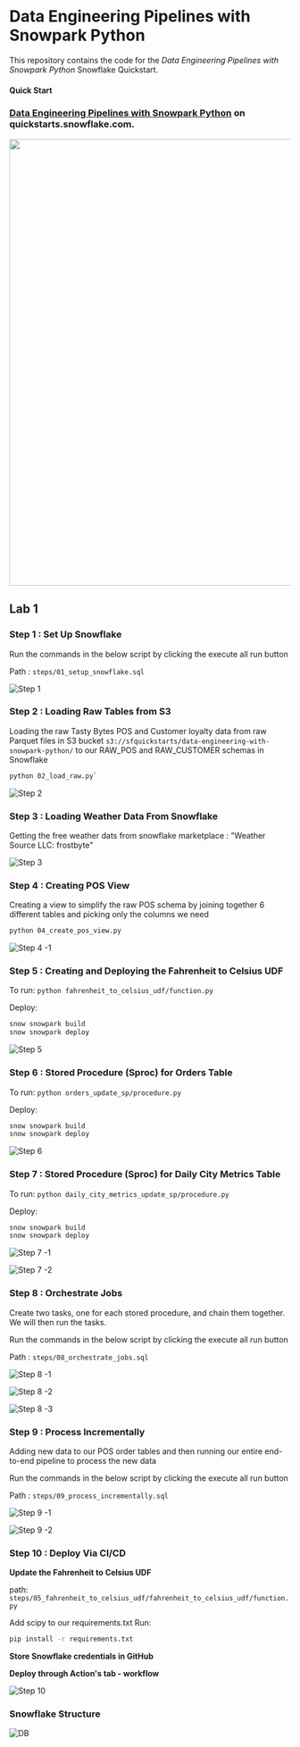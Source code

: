 # Data Engineering Pipelines with Snowpark Python

This repository contains the code for the _Data Engineering Pipelines with Snowpark Python_ Snowflake Quickstart.

#### Quick Start

### [Data Engineering Pipelines with Snowpark Python](https://quickstarts.snowflake.com/guide/data_engineering_pipelines_with_snowpark_python/index.html?index=..%2F..index#0) on quickstarts.snowflake.com.

<img src="images/demo_overview.png" width=800px>

## Lab 1

### Step 1 : Set Up Snowflake

Run the commands in the below script by clicking the execute all run button

Path : `steps/01_setup_snowflake.sql`

![Step 1](/sfguide-data-engineering-with-snowpark-python/screanshots_lab_1/step_1.png)

### Step 2 : Loading Raw Tables from S3

Loading the raw Tasty Bytes POS and Customer loyalty data from raw Parquet files in S3 bucket `s3://sfquickstarts/data-engineering-with-snowpark-python/` to our RAW_POS and RAW_CUSTOMER schemas in Snowflake

```bash
python 02_load_raw.py`
```

![Step 2](/sfguide-data-engineering-with-snowpark-python/screanshots_lab_1/step_2_load_raw.png)

### Step 3 : Loading Weather Data From Snowflake

Getting the free weather dats from snowflake marketplace : "Weather Source LLC: frostbyte"

![Step 3](/sfguide-data-engineering-with-snowpark-python/screanshots_lab_1/step_3_weather_data.png)

### Step 4 : Creating POS View

Creating a view to simplify the raw POS schema by joining together 6 different tables and picking only the columns we need

```bash
python 04_create_pos_view.py
```

![Step 4 -1](/sfguide-data-engineering-with-snowpark-python/screanshots_lab_1/step_4_create_pos_view.png)

### Step 5 : Creating and Deploying the Fahrenheit to Celsius UDF

To run: `python fahrenheit_to_celsius_udf/function.py`

Deploy:

```bash
snow snowpark build
snow snowpark deploy
```

![Step 5](/sfguide-data-engineering-with-snowpark-python/screanshots_lab_1/step_5_deploying_converter_UDF_to_Snowflake.png)

### Step 6 : Stored Procedure (Sproc) for Orders Table

To run: `python orders_update_sp/procedure.py`

Deploy:

```bash
snow snowpark build
snow snowpark deploy
```

![Step 6](/sfguide-data-engineering-with-snowpark-python/screanshots_lab_1/step_6_Sproc_deployment.png)

### Step 7 : Stored Procedure (Sproc) for Daily City Metrics Table

To run: `python daily_city_metrics_update_sp/procedure.py`

Deploy:

```bash
snow snowpark build
snow snowpark deploy
```

![Step 7 -1](/sfguide-data-engineering-with-snowpark-python/screanshots_lab_1/step_7_dailycitymetric_calling_2.png)

![Step 7 -2](/sfguide-data-engineering-with-snowpark-python/screanshots_lab_1/step_7_dailycitymetric_sproc.png)

### Step 8 : Orchestrate Jobs

Create two tasks, one for each stored procedure, and chain them together. We will then run the tasks.

Run the commands in the below script by clicking the execute all run button

Path : `steps/08_orchestrate_jobs.sql`

![Step 8 -1](/sfguide-data-engineering-with-snowpark-python/screanshots_lab_1/Step_8_orchestrating_query.png)

![Step 8 -2](/sfguide-data-engineering-with-snowpark-python/screanshots_lab_1/Step_8_query_history.png)

![Step 8 -3](/sfguide-data-engineering-with-snowpark-python/screanshots_lab_1/Step_8_Tasks_Graph.png)

### Step 9 : Process Incrementally

Adding new data to our POS order tables and then running our entire end-to-end pipeline to process the new data

Run the commands in the below script by clicking the execute all run button

Path : `steps/09_process_incrementally.sql`

![Step 9 -1](/sfguide-data-engineering-with-snowpark-python/screanshots_lab_1/step_9_process_incremental_query.png)

![Step 9 -2](/sfguide-data-engineering-with-snowpark-python/screanshots_lab_1/step_9_process_incremental_query.png)

### Step 10 : Deploy Via CI/CD

**Update the Fahrenheit to Celsius UDF**

path: `steps/05_fahrenheit_to_celsius_udf/fahrenheit_to_celsius_udf/function.py `

Add scipy to our requirements.txt
Run:

```bash
pip install -r requirements.txt
```

**Store Snowflake credentials in GitHub**

**Deploy through Action's tab - workflow**

![Step 10](/sfguide-data-engineering-with-snowpark-python/screanshots_lab_1/step_10_deploy.png)

### Snowflake Structure

![DB](/sfguide-data-engineering-with-snowpark-python/screanshots_lab_1/snowflake_image.png)
